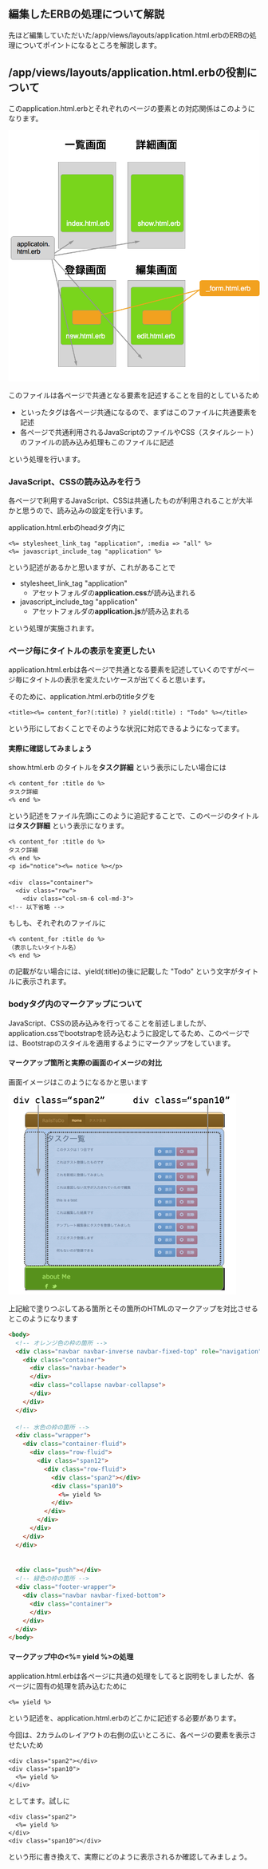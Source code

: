 ## 編集したERBの処理について解説

先ほど編集していただいた/app/views/layouts/application.html.erbのERBの処理についてポイントになるところを解説します。

## /app/views/layouts/application.html.erbの役割について

このapplication.html.erbとそれぞれのページの要素との対応関係はこのようになります。

![](../image/explainERBStructre.png)


このファイルは各ページで共通となる要素を記述することを目的としているため

- <HTML><head><body>といったタグは各ページ共通になるので、まずはこのファイルに共通要素を記述
- 各ページで共通利用されるJavaScriptのファイルやCSS（スタイルシート）のファイルの読み込み処理もこのファイルに記述

という処理を行います。

### JavaScript、CSSの読み込みを行う

各ページで利用するJavaScript、CSSは共通したものが利用されることが大半かと思うので、読み込みの設定を行います。

application.html.erbのheadタグ内に

```erb
<%= stylesheet_link_tag "application", :media => "all" %>
<%= javascript_include_tag "application" %>
```

という記述があるかと思いますが、これがあることで

- stylesheet_link_tag "application"
    - アセットフォルダの**application.css**が読み込まれる
- javascript_include_tag "application"
    - アセットフォルダの**application.js**が読み込まれる

という処理が実施されます。

### ページ毎にタイトルの表示を変更したい

application.html.erbは各ページで共通となる要素を記述していくのですがページ毎にタイトルの表示を変えたいケースが出てくると思います。

そのために、application.html.erbのtitleタグを

```erb
<title><%= content_for?(:title) ? yield(:title) : "Todo" %></title>
```

という形にしておくことでそのような状況に対応できるようになってます。

#### 実際に確認してみましょう

show.html.erb のタイトルを**タスク詳細** という表示にしたい場合には

```erb
<% content_for :title do %>
タスク詳細
<% end %>
```

という記述をファイル先頭にこのように追記することで、このページのタイトルは**タスク詳細** という表示になります。

```erb
<% content_for :title do %>
タスク詳細
<% end %>
<p id="notice"><%= notice %></p>

<div　class="container">
  <div class="row">
    <div class="col-sm-6 col-md-3">
<!-- 以下省略 -->
```

もしも、それぞれのファイルに

```erb
<% content_for :title do %>
（表示したいタイトル名）
<% end %>
```

の記載がない場合には、yield(:title)の後に記載した "Todo" という文字がタイトルに表示されます。

### bodyタグ内のマークアップについて

JavaScript、CSSの読み込みを行ってることを前述しましたが、application.cssでbootstrapを読み込むように設定してるため、このページでは、Bootstrapのスタイルを適用するようにマークアップをしています。

#### マークアップ箇所と実際の画面のイメージの対比

画面イメージはこのようになるかと思います

![](../image/explain_markup.png)

上記絵で塗りつぶしてある箇所とその箇所のHTMLのマークアップを対比させるとこのようになります
    

```html
<body>
  <!-- オレンジ色の枠の箇所 -->
  <div class="navbar navbar-inverse navbar-fixed-top" role="navigation">
    <div class="container">
      <div class="navbar-header">
      </div>
      <div class="collapse navbar-collapse">
      </div>
    </div>
  </div>

  <!-- 水色の枠の箇所 -->
  <div class="wrapper">
    <div class="container-fluid">
      <div class="row-fluid">
        <div class="span12">
          <div class="row-fluid">
            <div class="span2"></div>
            <div class="span10">
              <%= yield %>
            </div>            
          </div>
        </div>
      </div>
    </div>
  </div>
  

  <div class="push"></div>
  <!-- 緑色の枠の箇所 -->    
  <div class="footer-wrapper">
    <div class="navbar navbar-fixed-bottom">
      <div class="container">
      </div>
    </div>
  </div>
</body>
```  

#### マークアップ中の<%= yield %>の処理

application.html.erbは各ページに共通の処理をしてると説明をしましたが、各ページに固有の処理を読み込むために

```erb
<%= yield %>
```

という記述を、application.html.erbのどこかに記述する必要があります。

今回は、2カラムのレイアウトの右側の広いところに、各ページの要素を表示させたいため

```erb
<div class="span2"></div>
<div class="span10">
  <%= yield %>
</div>
```

としてます。試しに

```erb
<div class="span2">
  <%= yield %>
</div>
<div class="span10"></div>
```

という形に書き換えて、実際にどのように表示されるか確認してみましょう。


